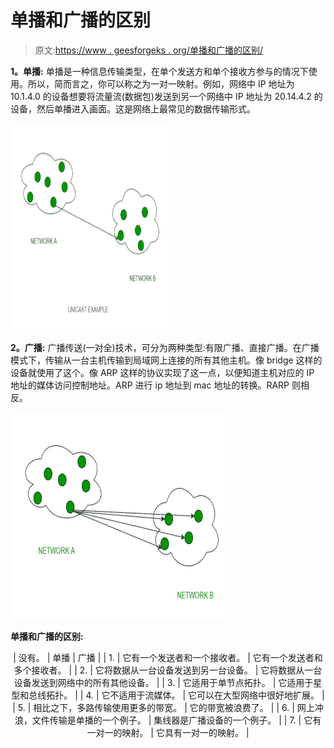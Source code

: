 # 单播和广播的区别

> 原文:[https://www . geesforgeks . org/单播和广播的区别/](https://www.geeksforgeeks.org/difference-between-unicast-and-broadcast/)

**1。单播:**
单播是一种信息传输类型，在单个发送方和单个接收方参与的情况下使用。所以，简而言之，你可以称之为一对一映射。例如，网络中 IP 地址为 10.1.4.0 的设备想要将流量流(数据包)发送到另一个网络中 IP 地址为 20.14.4.2 的设备，然后单播进入画面。这是网络上最常见的数据传输形式。

![](img/9de9d57359a8dbdfb97e3b5d6472e9fe.png)

**2。广播:**
广播传送(一对全)技术，可分为两种类型:有限广播、直接广播。在广播模式下，传输从一台主机传输到局域网上连接的所有其他主机。像 bridge 这样的设备就使用了这个。像 ARP 这样的协议实现了这一点，以便知道主机对应的 IP 地址的媒体访问控制地址。ARP 进行 ip 地址到 mac 地址的转换。RARP 则相反。

![](img/43c5d69c22089cae880b3a696f7d5779.png)

**单播和广播的区别:**

<center>

| 没有。 | 单播 | 广播 |
| 1. | 它有一个发送者和一个接收者。 | 它有一个发送者和多个接收者。 |
| 2. | 它将数据从一台设备发送到另一台设备。 | 它将数据从一台设备发送到网络中的所有其他设备。 |
| 3. | 它适用于单节点拓扑。 | 它适用于星型和总线拓扑。 |
| 4. | 它不适用于流媒体。 | 它可以在大型网络中很好地扩展。 |
| 5. | 相比之下，多路传输使用更多的带宽。 | 它的带宽被浪费了。 |
| 6. | 网上冲浪，文件传输是单播的一个例子。 | 集线器是广播设备的一个例子。 |
| 7. | 它有一对一的映射。 | 它具有一对一的映射。 |

</center>
